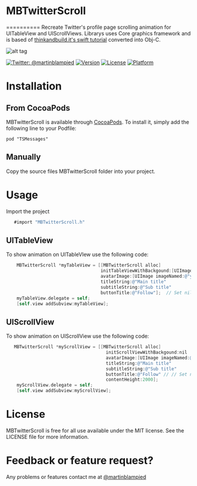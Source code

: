 # MBTwitterScroll
==========
Recreate Twitter's profile page scrolling animation for UITableView and UIScrollViews. Librarys uses Core graphics framework and is based of [thinkandbuild.it's swift tutorial](http://www.thinkandbuild.it/implementing-the-twitter-ios-app-ui/) converted into Obj-C.

![alt tag](http://i.imgur.com/iz7BIxt.gif?1)

[![Twitter: @martinblampied](https://img.shields.io/badge/contact-@martinblampied-blue.svg?style=flat)](https://twitter.com/martinblampied)
[![Version](https://img.shields.io/cocoapods/v/MBTwitterScroll.svg?style=flat)](http://cocoadocs.org/docsets/MBTwitterScroll)
[![License](https://img.shields.io/cocoapods/l/MBTwitterScroll.svg?style=flat)](http://cocoadocs.org/docsets/MBTwitterScroll)
[![Platform](https://img.shields.io/cocoapods/p/MBTwitterScroll.svg?style=flat)](http://cocoadocs.org/docsets/MBTwitterScroll)

# Installation
## From CocoaPods
MBTwitterScroll is available through [CocoaPods](http://cocoapods.org). To install
it, simply add the following line to your Podfile:

    pod "TSMessages"

## Manually
Copy the source files MBTwitterScroll folder into your project.


# Usage

Import the project

```objective-c
   #import "MBTwitterScroll.h"
```

## UITableView

To show animation on UITableVIew use the following code:

```objective-c
    MBTwitterScroll *myTableView = [[MBTwitterScroll alloc]
                                    initTableViewWithBackgound:[UIImage imageNamed:@"your image"]
                                    avatarImage:[UIImage imageNamed:@"your avatar"]
                                    titleString:@"Main title"
                                    subtitleString:@"Sub title"
                                    buttonTitle:@"Follow"];  // Set nil for no button
    myTableView.delegate = self;
    [self.view addSubview:myTableView];
```

## UIScrollView

To show animation on UIScrollView use the following code:

```objective-c
   MBTwitterScroll *myScrollView = [[MBTwitterScroll alloc]
                                      initScrollViewWithBackgound:nil
                                      avatarImage:[UIImage imageNamed:@"avatar.png"]
                                      titleString:@"Main title"
                                      subtitleString:@"Sub title"
                                      buttonTitle:@"Follow" // // Set nil for no button
                                      contentHeight:2000];
    myScrollView.delegate = self;
    [self.view addSubview:myScrollView];
```

# License
MBTwitterScroll is free for all use available under the MIT license. See the LICENSE file for more information.

# Feedback or feature request?
Any problems or features contact me at [@martinblampied](https://twitter.com/martinblampied)

